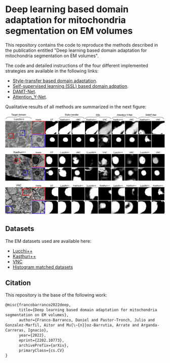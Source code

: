 # Deep learning based domain adaptation for mitochondria segmentation on EM volumes
                                                                                                                       
This repository contains the code to reproduce the methods described in the publication entitled "Deep learning based domain adaptation for mitochondria segmentation on EM volumes". 

The code and detailed instructions of the four different implemented strategies are available in the following links:

- [Style-transfer based domain adaptation](CUT).
- [Self-supervised learning (SSL) based domain adpation](SSL).
- [DAMT-Net](DAMT-Net).
- [Attention_Y-Net](Attention_Y-Net).

Qualitative results of all methods are summarized in the next figure:
<p align="center">
  <img src="./img/DAoverview.png" width="800"></a>
</p>

## Datasets

The EM datasets used are available here:
- [Lucchi++](https://sites.google.com/view/connectomics/ "Lucchi++")
- [Kasthuri++](https://sites.google.com/view/connectomics/ "Kasthuri++")
- [VNC](https://github.com/unidesigner/groundtruth-drosophila-vnc "VNC")
- [Histogram matched datasets](https://ehubox.ehu.eus/s/X3qRpYsPftxgjPw "Histogram matched datasets")

## Citation                                                                                                             
                                                                                                                        
This repository is the base of the following work:                                                                      
    
```                                                                                                                     
@misc{francobarranco2022deep,
      title={Deep learning based domain adaptation for mitochondria segmentation on EM volumes}, 
      author={Franco-Barranco, Daniel and Pastor-Tronch, Julio and Gonzalez-Marfil, Aitor and Mu{\~{n}}oz-Barrutia, Arrate and Arganda-Carreras, Ignacio},
      year={2022},
      eprint={2202.10773},
      archivePrefix={arXiv},
      primaryClass={cs.CV}
}
```                                                                                                                     
